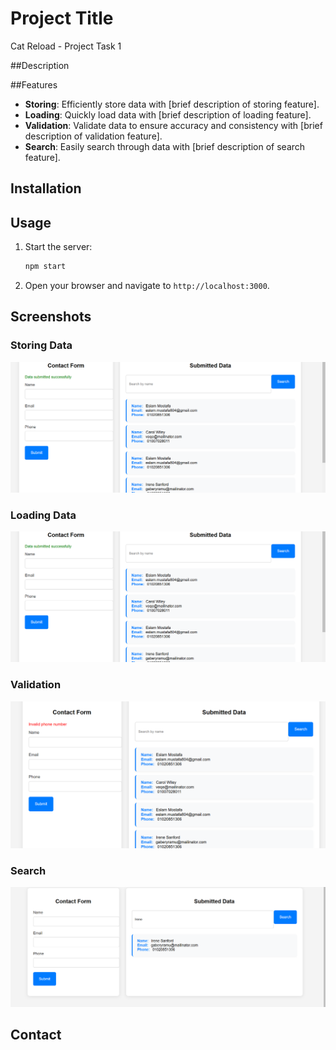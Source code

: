 # Project Title

Cat Reload - Project Task 1

##Description


##Features

- **Storing**: Efficiently store data with [brief description of storing feature].
- **Loading**: Quickly load data with [brief description of loading feature].
- **Validation**: Validate data to ensure accuracy and consistency with [brief description of validation feature].
- **Search**: Easily search through data with [brief description of search feature].

## Installation


## Usage

1. Start the server:
    ```sh
    npm start
    ```
2. Open your browser and navigate to `http://localhost:3000`.

## Screenshots

### Storing Data
![Storing Data](loading.png)

### Loading Data
![Loading Data](loading.png)

### Validation
![Validation](validation.png)

### Search
![Search](search.png)




## Contact


